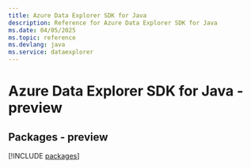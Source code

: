 ```yaml
---
title: Azure Data Explorer SDK for Java
description: Reference for Azure Data Explorer SDK for Java
ms.date: 04/05/2025
ms.topic: reference
ms.devlang: java
ms.service: dataexplorer
---
```

# Azure Data Explorer SDK for Java - preview
## Packages - preview
[!INCLUDE [packages](data-explorer-index.md)]